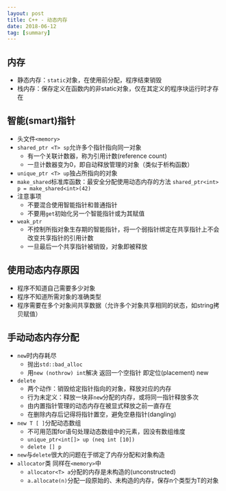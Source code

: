 ```yaml
---
layout: post
title: C++ - 动态内存
date: 2018-06-12
tag: [summary]
---
```


## 内存
* 静态内存：`static`对象，在使用前分配，程序结束销毁
* 栈内存：保存定义在函数内的非static对象，仅在其定义的程序块运行时才存在

## 智能(smart)指针
* 头文件`<memory>`
* `shared_ptr <T> sp`允许多个指针指向同一对象
	* 有一个关联计数器，称为引用计数(reference count)
	* 一旦计数器变为0，即自动释放管理的对象（类似于析构函数）
* `unique_ptr <T> up`独占所指向的对象
* `make_shared`标准库函数：最安全分配使用动态内存的方法 `shared_ptr<int> p = make_shared<int>(42)`
* 注意事项
	* 不要混合使用智能指针和普通指针
	* 不要用`get`初始化另一个智能指针或为其赋值
* `weak_ptr`
	* 不控制所指对象生存期的智能指针，将一个弱指针绑定在共享指针上不会改变共享指针的引用计数
	* 一旦最后一个共享指针被销毁，对象即被释放

## 使用动态内存原因
* 程序不知道自己需要多少对象
* 程序不知道所需对象的准确类型
* 程序需要在多个对象间共享数据（允许多个对象共享相同的状态，如string拷贝赋值）

## 手动动态内存分配
* `new`时内存耗尽
	* 抛出`std::bad_alloc`
	* 用`new (nothrow) int`解决 返回一个空指针 即定位(placement) new
* `delete`
	* 两个动作：销毁给定指针指向的对象，释放对应的内存
	* 行为未定义：释放一块非`new`分配的内存，或将同一指针释放多次
	* 由内置指针管理的动态内存在被显式释放之前一直存在
	* 在删除内存后记得将指针置空，避免空悬指针(dangling)
* `new T [ ]`分配动态数组
	* 不可用范围for语句处理动态数组中的元素，因没有数组维度
	* `unique_ptr<int[]> up (neq int [10])`
	* `delete [] p`
* `new`与`delete`很大的问题在于绑定了内存分配和对象构造
* `allocator`类 同样在`<memory>`中
	* `allocator<T> a`分配的内存是未构造的(unconstructed)
	* `a.allocate(n)`分配一段原始的、未构造的内存，保存n个类型为T的对象